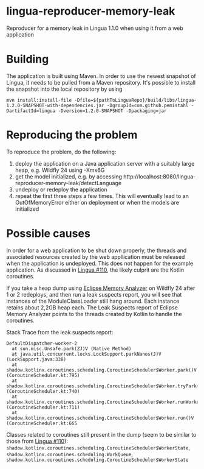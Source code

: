 # lingua-reproducer-memory-leak
Reproducer for a memory leak in Lingua 1.1.0 when using it from a web application

# Building

The application is built using Maven. In order to use the newest snapshot of Lingua, it needs to be pulled from a Maven repository. It's possible to install the snapshot into the local repository by using

`mvn install:install-file -Dfile=${pathToLinguaRepo}/build/libs/lingua-1.2.0-SNAPSHOT-with-dependencies.jar -DgroupId=com.github.pemistahl -DartifactId=lingua -Dversion=1.2.0-SNAPSHOT -Dpackaging=jar`

# Reproducing the problem

To reproduce the problem, do the following:
1. deploy the application on a Java application server with a suitably large heap, e.g. Wildfly 24 using -Xmx6G
2. get the model initialized, e.g. by accessing http://localhost:8080/lingua-reproducer-memory-leak/detectLanguage
3. undeploy or redeploy the application
4. repeat the first three steps a few times. This will eventually lead to an OutOfMemoryError either on deployment or when the models are initialized

# Possible causes

In order for a web application to be shut down properly, the threads and associated resources created by the web appllication must be released when the application is undeployed. This does not happen for the example application. As discussed in [Lingua #110](https://github.com/pemistahl/lingua/issues/110), the likely culprit are the Kotlin coroutines.

If you take a heap dump using [Eclipse Memory Analyzer](https://www.eclipse.org/mat/) on Wildfly 24 after 1 or 2 redeploys, and then run a leak suspects report, you will see that instances of the ModuleClassLoader still hang around. Each instance retains about 2,2GB heap each. The Leak Suspects report of Eclipse Memory Analyzer points to the threads created by Kotlin to handle the coroutines.

Stack Trace from the leak suspects report:
```
DefaultDispatcher-worker-2
  at sun.misc.Unsafe.park(ZJ)V (Native Method)
  at java.util.concurrent.locks.LockSupport.parkNanos(J)V (LockSupport.java:338)
  at shadow.kotlinx.coroutines.scheduling.CoroutineScheduler$Worker.park()V (CoroutineScheduler.kt:795)
  at shadow.kotlinx.coroutines.scheduling.CoroutineScheduler$Worker.tryPark()V (CoroutineScheduler.kt:740)
  at shadow.kotlinx.coroutines.scheduling.CoroutineScheduler$Worker.runWorker()V (CoroutineScheduler.kt:711)
  at shadow.kotlinx.coroutines.scheduling.CoroutineScheduler$Worker.run()V (CoroutineScheduler.kt:665
```

Classes related to coroutines still present in the dump (seem to be similar to those from [Lingua #110](https://github.com/pemistahl/lingua/issues/110)):
`shadow.kotlinx.coroutines.scheduling.CoroutineScheduler$WorkerState`, `shadow.kotlinx.coroutines.scheduling.WorkQueue`, `shadow.kotlinx.coroutines.scheduling.CoroutineScheduler$WorkerState`